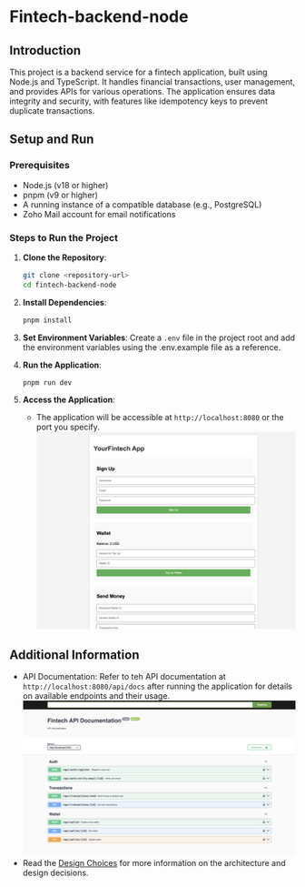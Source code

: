 # Fintech-backend-node

## Introduction
This project is a backend service for a fintech application, built using Node.js and TypeScript. It handles financial transactions, user management, and provides APIs for various operations. The application ensures data integrity and security, with features like idempotency keys to prevent duplicate transactions.

## Setup and Run

### Prerequisites
- Node.js (v18 or higher)
- pnpm (v9 or higher)
- A running instance of a compatible database (e.g., PostgreSQL)
- Zoho Mail account for email notifications

### Steps to Run the Project

1. **Clone the Repository**:
   ```bash
   git clone <repository-url>
   cd fintech-backend-node
    ```

2. **Install Dependencies**:
   ```bash
   pnpm install
   ```
   
3. **Set Environment Variables**:
    Create a `.env` file in the project root and add the environment variables using the .env.example file as a reference.

4. **Run the Application**:
   ```bash
   pnpm run dev
   ```
   
5. **Access the Application**:
    - The application will be accessible at `http://localhost:8080` or the port you specify.
      ![Fintech Backend](/public/application.png)

## Additional Information
- API Documentation: Refer to teh API documentation at `http://localhost:8080/api/docs` after running the application for details on available endpoints and their usage.
![Fintech Backend](/public/endpoints.png)
- Read the [Design Choices](/docs/design-choices.md) for more information on the architecture and design decisions.


